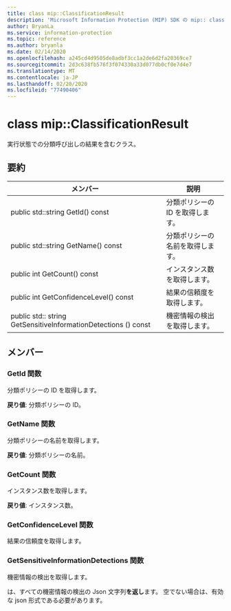 ```yaml
---
title: class mip::ClassificationResult
description: 'Microsoft Information Protection (MIP) SDK の mip:: classificationresult クラスについて説明します。'
author: BryanLa
ms.service: information-protection
ms.topic: reference
ms.author: bryanla
ms.date: 02/14/2020
ms.openlocfilehash: a245cd4d9505de8adbf3cc1a2de6d2fa20369ce7
ms.sourcegitcommit: 2d3c638fb576f3f074330a33d077db0cf0e7d4e7
ms.translationtype: MT
ms.contentlocale: ja-JP
ms.lasthandoff: 02/20/2020
ms.locfileid: "77490406"
---
```

# <a name="class-mipclassificationresult"></a>class mip::ClassificationResult 
実行状態での分類呼び出しの結果を含むクラス。
  
## <a name="summary"></a>要約
 メンバー                        | 説明                                
--------------------------------|---------------------------------------------
public std::string GetId() const  |  分類ポリシーの ID を取得します。
public std::string GetName() const  |  分類ポリシーの名前を取得します。
public int GetCount() const  |  インスタンス数を取得します。
public int GetConfidenceLevel() const  |  結果の信頼度を取得します。
public std:: string GetSensitiveInformationDetections () const  |  機密情報の検出を取得します。
  
## <a name="members"></a>メンバー
  
### <a name="getid-function"></a>GetId 関数
分類ポリシーの ID を取得します。

  
**戻り値**: 分類ポリシーの ID。
  
### <a name="getname-function"></a>GetName 関数
分類ポリシーの名前を取得します。

  
**戻り値**: 分類ポリシーの名前。
  
### <a name="getcount-function"></a>GetCount 関数
インスタンス数を取得します。

  
**戻り値**: インスタンス数。
  
### <a name="getconfidencelevel-function"></a>GetConfidenceLevel 関数
結果の信頼度を取得します。
  
### <a name="getsensitiveinformationdetections-function"></a>GetSensitiveInformationDetections 関数
機密情報の検出を取得します。

  
は、すべての機密情報の検出の Json 文字列**を返し**ます。 空でない場合は、有効な json 形式である必要があります。